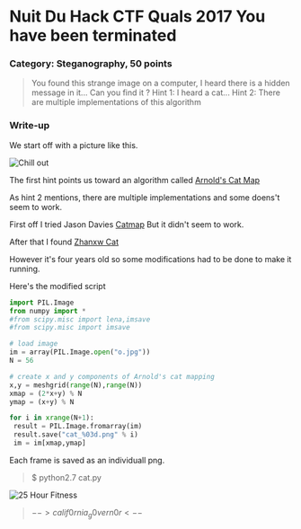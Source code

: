 # Nuit Du Hack CTF Quals 2017 You have been terminated
### Category: Steganography, 50 points

> You found this strange image on a computer, I heard there is a hidden message in it... Can you find it ?
> Hint 1: I heard a cat... Hint 2: There are multiple implementations of this algorithm

### Write-up

We start off with a picture like this.




![Chill out](http://i.imgur.com/s4gzIhh.jpg)

The first hint points us toward an algorithm called [Arnold's Cat Map](https://en.wikipedia.org/wiki/Arnold%27s_cat_map)

As hint 2 mentions, there are multiple implementations and some doens't seem to work.

First off I tried Jason Davies [Catmap](https://www.jasondavies.com/catmap/)
But it didn't seem to work. 

After that I found [Zhanxw Cat](https://github.com/zhanxw/cat)

However it's four years old so some modifications had to be done to make it running.


Here's the modified script

```python
import PIL.Image
from numpy import *
#from scipy.misc import lena,imsave
#from scipy.misc import imsave

# load image
im = array(PIL.Image.open("o.jpg"))
N = 56

# create x and y components of Arnold's cat mapping
x,y = meshgrid(range(N),range(N))
xmap = (2*x+y) % N
ymap = (x+y) % N

for i in xrange(N+1):
 result = PIL.Image.fromarray(im)
 result.save("cat_%03d.png" % i)
 im = im[xmap,ymap]
```
Each frame is saved as an individuall png.

> $ python2.7 cat.py

![25 Hour Fitness](http://i.imgur.com/v3wyAdQ.gif)

> $-->calif0rnia_g0vern0r<--$